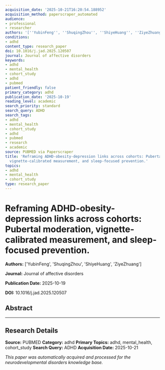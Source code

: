 ```yaml
---
acquisition_date: '2025-10-21T16:20:54.188952'
acquisition_method: paperscraper_automated
audience:
- professional
- researcher
authors: '[''YubinFeng'', ''ShuqingZhou'', ''ShiyeHuang'', ''ZiyeZhuang'']'
conditions:
- adhd
content_type: research_paper
doi: 10.1016/j.jad.2025.120507
journal: Journal of affective disorders
keywords:
- adhd
- mental_health
- cohort_study
- adhd
- pubmed
patient_friendly: false
primary_category: adhd
publication_date: '2025-10-19'
reading_level: academic
search_priority: standard
search_query: ADHD
search_tags:
- adhd
- mental_health
- cohort_study
- adhd
- pubmed
- research
- academic
source: PUBMED via Paperscraper
title: 'Reframing ADHD-obesity-depression links across cohorts: Pubertal moderation,
  vignette-calibrated measurement, and sleep-focused prevention.'
topics:
- adhd
- mental_health
- cohort_study
type: research_paper
---
```


# Reframing ADHD-obesity-depression links across cohorts: Pubertal moderation, vignette-calibrated measurement, and sleep-focused prevention.

**Authors:** ['YubinFeng', 'ShuqingZhou', 'ShiyeHuang', 'ZiyeZhuang']

**Journal:** Journal of affective disorders

**Publication Date:** 2025-10-19

**DOI:** 10.1016/j.jad.2025.120507

## Abstract



---

## Research Details

**Source:** PUBMED
**Category:** adhd
**Primary Topics:** adhd, mental_health, cohort_study
**Search Query:** ADHD
**Acquisition Date:** 2025-10-21

*This paper was automatically acquired and processed for the neurodevelopmental disorders knowledge base.*
